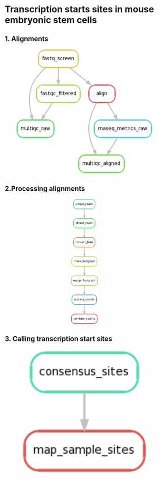 # Transcription starts sites in mouse embryonic stem cells

## 1. Alignments

<p align="center">
<img
src="dag/alignment_dag.png" height="400">
</p>

## 2.Processing alignments

<p align="center">
<img
src="dag/processing_alignment_dag.png" height="400">
</p>

## 3. Calling transcription start sites

<p align="center">
<img
src="dag/tss_dag.png" height="400">
</p>
